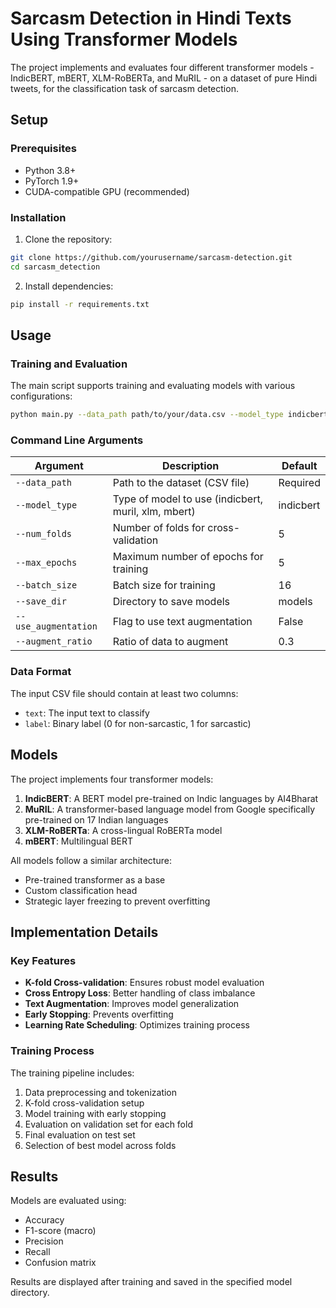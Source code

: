 # Sarcasm Detection in Hindi Texts Using Transformer Models

The project implements and evaluates four different transformer models - IndicBERT, mBERT, XLM-RoBERTa, and MuRIL - on a dataset of pure Hindi tweets, for the classification task of sarcasm detection.

## Setup

### Prerequisites
- Python 3.8+
- PyTorch 1.9+
- CUDA-compatible GPU (recommended)

### Installation

1. Clone the repository:
```bash
git clone https://github.com/yourusername/sarcasm-detection.git
cd sarcasm_detection
```

2. Install dependencies:
```bash
pip install -r requirements.txt
```

## Usage

### Training and Evaluation

The main script supports training and evaluating models with various configurations:

```bash
python main.py --data_path path/to/your/data.csv --model_type indicbert
```

### Command Line Arguments

| Argument | Description | Default |
|----------|-------------|---------|
| `--data_path` | Path to the dataset (CSV file) | Required |
| `--model_type` | Type of model to use (indicbert, muril, xlm, mbert) | indicbert |
| `--num_folds` | Number of folds for cross-validation | 5 |
| `--max_epochs` | Maximum number of epochs for training | 5 |
| `--batch_size` | Batch size for training | 16 |
| `--save_dir` | Directory to save models | models |
| `--use_augmentation` | Flag to use text augmentation | False |
| `--augment_ratio` | Ratio of data to augment | 0.3 |

### Data Format

The input CSV file should contain at least two columns:
- `text`: The input text to classify
- `label`: Binary label (0 for non-sarcastic, 1 for sarcastic)

## Models

The project implements four transformer models:

1. **IndicBERT**: A BERT model pre-trained on Indic languages by AI4Bharat
2. **MuRIL**: A transformer-based language model from Google specifically pre-trained on 17 Indian languages
3. **XLM-RoBERTa**: A cross-lingual RoBERTa model
4. **mBERT**: Multilingual BERT

All models follow a similar architecture:
- Pre-trained transformer as a base
- Custom classification head
- Strategic layer freezing to prevent overfitting

## Implementation Details

### Key Features

- **K-fold Cross-validation**: Ensures robust model evaluation
- **Cross Entropy Loss**: Better handling of class imbalance
- **Text Augmentation**: Improves model generalization
- **Early Stopping**: Prevents overfitting
- **Learning Rate Scheduling**: Optimizes training process

### Training Process

The training pipeline includes:
1. Data preprocessing and tokenization
2. K-fold cross-validation setup
3. Model training with early stopping
4. Evaluation on validation set for each fold
5. Final evaluation on test set
6. Selection of best model across folds

## Results

Models are evaluated using:
- Accuracy
- F1-score (macro)
- Precision
- Recall
- Confusion matrix

Results are displayed after training and saved in the specified model directory.
